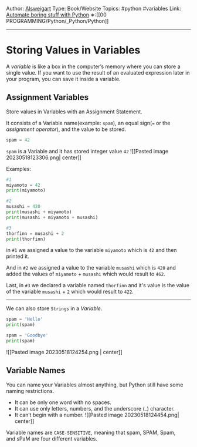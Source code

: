 Author: [Alsweigart](https://alsweigart.com/)
Type: Book/Website
Topics: #python #variables 
Link: [Automate boring stuff with Python](https://automatetheboringstuff.com/)
∗:[[00 PROGRAMMING/Python/_Python/Python]] 

---
#  Storing Values in Variables
A _variable_ is like a box in the computer’s memory where you can store a single value. If you want to use the result of an evaluated expression later in your program, you can save it inside a variable.

## Assignment Variables
Store values in Variables with an Assignment Statement.

It consists of a Variable name(example: `spam`), an equal sign(`=` or the *assignment operator*), and the value to be stored.
```python
spam = 42
```
`spam` is a Variable and it has stored integer value `42`
![[Pasted image 20230518123306.png| center]]

Examples:
```python
#1
miyamoto = 42
print(miyamoto)

#2
musashi = 420
print(musashi + miyamoto)
print(musashi + miyamoto + musashi)

#3
thorfinn = musashi + 2
print(thorfinn)
```
in `#1` we assigned a value to the variable `miyamoto` which is `42` and then printed it.

And in `#2` we assigned a value to the variable `musashi` which is `420` and added the values of `miyamoto` + `musashi` which would result to `462`.

Last, in `#3` we declared a variable named `thorfinn` and it's value is the value of the variable `musashi` + `2` which would result to `422`.

---
We can also store `Strings` in a *Variable*.
```python
spam = 'Hello'
print(spam)

spam = 'Goodbye'
print(spam)
```
![[Pasted image 20230518124254.png | center]]


## Variable Names
You can name your Variables almost anything, but Python still have some naming restrictions.
-   It can be only one word with no spaces.
-   It can use only letters, numbers, and the underscore (_) character.
-   It can’t begin with a number.
![[Pasted image 20230518124454.png| center]]

Variable names are `CASE-SENSITIVE`, meaning that spam, SPAM, Spam, and sPaM are four different variables.